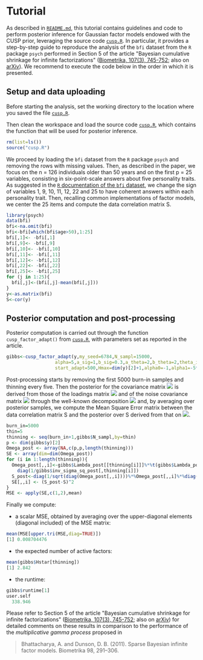 # Tutorial
As described in [`README.md`](https://github.com/siriolegramanti/CUSP/blob/master/README.md), this tutorial contains guidelines and code to perform posterior inference for Gaussian factor models endowed with the CUSP prior, leveraging the source code [`cusp.R`](https://github.com/siriolegramanti/CUSP/blob/master/cusp.R). 
In particular, it provides a step-by-step guide to reproduce the analysis of the `bfi` dataset from the `R` package `psych` performed in Section 5 of the article "Bayesian cumulative shrinkage for infinite factorizations" ([Biometrika, 107(3), 745-752](https://academic.oup.com/biomet/advance-article-abstract/doi/10.1093/biomet/asaa008/5847840); also on [arXiv](http://arxiv.org/abs/1902.04349)).
We recommend to execute the code below in the order in which it is presented.

## Setup and data uploading
Before starting the analysis, set the working directory to the location where you saved the file [`cusp.R`](https://github.com/siriolegramanti/CUSP/blob/master/cusp.R).

Then clean the workspace and load the source code [`cusp.R`](https://github.com/siriolegramanti/CUSP/blob/master/cusp.R), which contains the function that will be used for posterior inference.
``` r
rm(list=ls())
source("cusp.R")
``` 

We proceed by loading the `bfi` dataset from the `R` package `psych` and removing the rows with missing values.
Then, as described in the paper, we focus on the n = 126 individuals
older than 50 years and on the first p = 25 variables, consisting in six-point-scale answers about five personality traits.
As suggested in the [`R` documentation of the `bfi` dataset](https://www.rdocumentation.org/packages/psych/versions/1.9.12.31/topics/bfi), we change the sign of variables 1, 9, 10, 11, 12, 22 and 25 to have coherent answers within each personality trait.
Then, recalling common implementations of factor models, we center the 25 items and compute the data correlation matrix S.
``` r
library(psych)
data(bfi)
bfi<-na.omit(bfi)
bfi<-bfi[which(bfi$age>50),1:25]
bfi[,1]<- -bfi[,1]
bfi[,9]<- -bfi[,9]
bfi[,10]<- -bfi[,10]
bfi[,11]<- -bfi[,11]
bfi[,12]<- -bfi[,12]
bfi[,22]<- -bfi[,22]
bfi[,25]<- -bfi[,25]
for (j in 1:25){
  bfi[,j]<-(bfi[,j]-mean(bfi[,j]))
}
y<-as.matrix(bfi)
S<-cor(y)
``` 

## Posterior computation and post-processing
Posterior computation is carried out through the function `cusp_factor_adapt()` from [`cusp.R`](https://github.com/siriolegramanti/CUSP/blob/master/cusp.R), with parameters set as reported in the article.
``` r
gibbs<-cusp_factor_adapt(y,my_seed=6784,N_sampl=15000,
                  alpha=5,a_sig=1,b_sig=0.3,a_theta=2,b_theta=2,theta_inf=0.05,
                  start_adapt=500,Hmax=dim(y)[2]+1,alpha0=-1,alpha1=-5*10^(-4))
```

Post-processing starts by removing the first 5000 burn-in samples and  thinning every five. Then the posterior for the covariance matrix <img src="https://render.githubusercontent.com/render/math?math=\Omega"> is derived from those of the loadings matrix <img src="https://render.githubusercontent.com/render/math?math=\Lambda"> and of the noise covariance matrix <img src="https://render.githubusercontent.com/render/math?math=\Sigma"> through the well-known decomposition <img src="https://render.githubusercontent.com/render/math?math=\Omega = \Lambda \Lambda^T %2B \Sigma"> and, by averaging over posterior samples, we compute the Mean Square Error matrix between the data correlation matrix S and the posterior over S derived from that on <img src="https://render.githubusercontent.com/render/math?math=\Omega">.
``` r
burn_in=5000
thin=5
thinning <- seq(burn_in+1,gibbs$N_sampl,by=thin)
p <- dim(gibbs$y)[2]
Omega_post <- array(NA,c(p,p,length(thinning)))
SE <- array(dim=dim(Omega_post))
for (i in 1:length(thinning)){
  Omega_post[,,i]<-gibbs$Lambda_post[[thinning[i]]]%*%t(gibbs$Lambda_post[[thinning[i]]])+
    diag(1/gibbs$inv_sigma_sq_post[,thinning[i]])
  S_post<-diag(1/sqrt(diag(Omega_post[,,i])))%*%Omega_post[,,i]%*%diag(1/sqrt(diag(Omega_post[,,i])))
  SE[,,i] <- (S_post-S)^2
}
MSE <- apply(SE,c(1,2),mean)
``` 

Finally we compute:

* a scalar MSE, obtained by averaging over the upper-diagonal elements (diagonal included) of the MSE matrix:
``` r
mean(MSE[upper.tri(MSE,diag=TRUE)])
[1] 0.008704476
``` 
* the expected number of active factors:
``` r
mean(gibbs$Hstar[thinning])
[1] 2.842
``` 

* the runtime:
``` r
gibbs$runtime[1]
user.self 
  338.946 
``` 

Please refer to Section 5 of the article "Bayesian cumulative shrinkage for infinite factorizations" ([Biometrika, 107(3), 745-752](https://academic.oup.com/biomet/advance-article-abstract/doi/10.1093/biomet/asaa008/5847840); also on [arXiv](http://arxiv.org/abs/1902.04349)) for detailed comments on these results in comparison to the performance of the *multiplicative gamma process* proposed in 
> Bhattacharya, A. and Dunson, D. B. (2011). Sparse Bayesian infinite factor models. Biometrika 98, 291–306.
